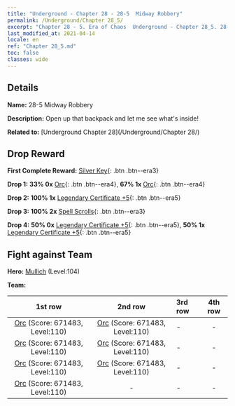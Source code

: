 ```yaml
---
title: "Underground - Chapter 28 - 28-5  Midway Robbery"
permalink: /Underground/Chapter 28_5/
excerpt: "Chapter 28 - 5. Era of Chaos  Underground - Chapter 28_5. 28-5  Midway Robbery"
last_modified_at: 2021-04-14
locale: en
ref: "Chapter 28_5.md"
toc: false
classes: wide
---
```


## Details

 **Name:** 28-5  Midway Robbery

 **Description:**       Open up that backpack and let me see what's inside!

 **Related to:** [Underground Chapter 28](/Underground/Chapter 28/)

## Drop Reward

 **First Complete Reward:** [Silver Key](/Items/con_693/){: .btn .btn--era3}

 **Drop 1:** **33% 0x** [Orc](/Items/unt_219/){: .btn .btn--era4}, **67% 1x** [Orc](/Items/unt_219/){: .btn .btn--era4}

 **Drop 2:** **100% 1x** [Legendary Certificate +5](/Items/mat_102/){: .btn .btn--era5}

 **Drop 3:** **100% 2x** [Spell Scrolls](/Items/con_694/){: .btn .btn--era3}

 **Drop 4:** **50% 0x** [Legendary Certificate +5](/Items/mat_102/){: .btn .btn--era5}, **50% 1x** [Legendary Certificate +5](/Items/mat_102/){: .btn .btn--era5}


## Fight against Team
 **Hero:** [Mullich](/heroes/Mullich/) (Level:104)

 **Team:**


  | 1st row | 2nd row | 3rd row | 4th row |
  |:----:|:----:|:----|:----:|
  | [Orc](/units/Orc/) (Score: 671483, Level:110)  | [Orc](/units/Orc/) (Score: 671483, Level:110)  | - | - |
  | [Orc](/units/Orc/) (Score: 671483, Level:110)  | [Orc](/units/Orc/) (Score: 671483, Level:110)  | - | - |
  | [Orc](/units/Orc/) (Score: 671483, Level:110)  | [Orc](/units/Orc/) (Score: 671483, Level:110)  | - | - |
  | [Orc](/units/Orc/) (Score: 671483, Level:110)  | - | - | - |


